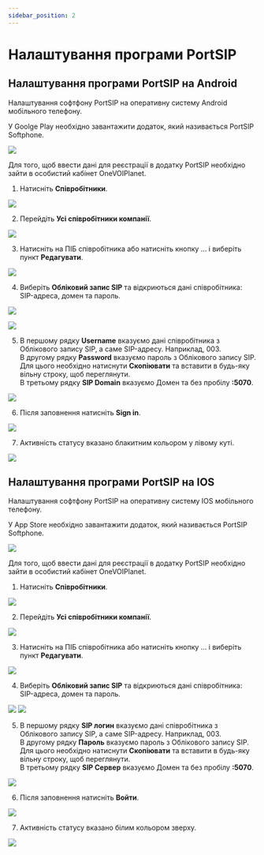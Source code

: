 ```yaml
---
sidebar_position: 2
---
```


# Налаштування програми PortSIP

## Налаштування програми PortSIP на Android

Налаштування софтфону PortSIP на оперативну систему Android мобільного телефону.

У Goolge Play необхідно завантажити додаток, який називається PortSIP Softphone. 

![](../img/sip-clients/Рисунок38.png)

Для того, щоб ввести дані для реєстрації в додатку PortSIP необхідно зайти в особистий кабінет OneVOIPlanet. 

1.	Натисніть **Співробітники**.

![](../img/sip-clients/Рисунок39.png)

2.	Перейдіть **Усі співробітники компанії**.

![](../img/sip-clients/Рисунок40.png)

3.	Натисніть на ПІБ співробітника або натисніть кнопку ... і виберіть пункт **Редагувати**.

![](../img/sip-clients/Рисунок41.png)

4.	Виберіть **Обліковий запис SIP** та відкриються дані співробітника: SIP-адреса, домен та пароль.

![](../img/sip-clients/Рисунок42.png)

![](../img/sip-clients/Рисунок43.png)

5.	В першому рядку **Username** вказуємо дані співробітника з Облікового запису SIP,  а саме SIP-адресу. Наприклад, 003. <br/> В другому рядку **Password** вказуємо пароль з Облікового запису SIP. Для цього необхідно натиснути **Скопіювати** та вставити в будь-яку вільну строку, щоб переглянути. <br/> В третьому рядку **SIP Domain** вказуємо Домен та без пробілу **:5070**.

![](../img/sip-clients/Рисунок44.png)

6.	Після заповнення натисніть **Sign in**.

![](../img/sip-clients/Рисунок45.png)

7.	Активність статусу вказано блакитним кольором у лівому куті.   

![](../img/sip-clients/Рисунок46.png)


## Налаштування програми PortSIP на IOS

Налаштування софтфону PortSIP на оперативну систему IOS мобільного телефону.

У App Store необхідно завантажити додаток, який називається PortSIP Softphone. 

![](../img/sip-clients/Рисунок47.png)

Для того, щоб ввести дані для реєстрації в додатку PortSIP необхідно зайти в особистий кабінет OneVOIPlanet. 

1.	Натисніть **Співробітники**.

![](../img/sip-clients/Рисунок48.png)

2.	Перейдіть **Усі співробітники компанії**.

![](../img/sip-clients/Рисунок49.png)

3.	Натисніть на ПІБ співробітника або натисніть кнопку ... і виберіть пункт **Редагувати**.

![](../img/sip-clients/Рисунок50.png)

4.	Виберіть **Обліковий запис SIP** та відкриються дані співробітника: SIP-адреса, домен та пароль.

![](../img/sip-clients/Рисунок51.png)
![](../img/sip-clients/Рисунок52.png)

5.	В першому рядку **SIP логин** вказуємо дані співробітника з Облікового запису SIP,  а саме SIP-адресу. Наприклад, 003. <br/> В другому рядку **Пароль** вказуємо пароль з Облікового запису SIP. Для цього необхідно натиснути **Скопіювати** та вставити в будь-яку вільну строку, щоб переглянути. <br/> В третьому рядку **SIP Сервер** вказуємо Домен та без пробілу **:5070**.

![](../img/sip-clients/Рисунок53.png)

6.	Після заповнення натисніть **Войти**.

![](../img/sip-clients/Рисунок54.png)

7. Активність статусу вказано білим кольором зверху.

![](../img/sip-clients/Рисунок55.png)
